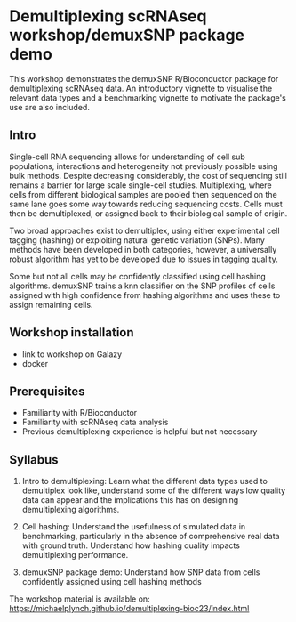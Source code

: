 # Demultiplexing scRNAseq workshop/demuxSNP package demo

This workshop demonstrates the demuxSNP R/Bioconductor package for demultiplexing scRNAseq data. An introductory vignette to visualise the relevant data types and a benchmarking vignette to motivate the package's use are also included.

## Intro

Single-cell RNA sequencing allows for understanding of cell sub populations, interactions and heterogeneity not previously possible using bulk methods. Despite decreasing considerably, the cost of sequencing still remains a barrier for large scale single-cell studies. Multiplexing, where cells from different biological samples are pooled then sequenced on the same lane goes some way towards reducing sequencing costs. Cells must then be demultiplexed, or assigned back to their biological sample of origin.

Two broad approaches exist to demultiplex, using either experimental cell tagging (hashing) or exploiting natural genetic variation (SNPs). Many methods have been developed in both categories, however, a universally robust algorithm has yet to be developed due to issues in tagging quality.

Some but not all cells may be confidently classified using cell hashing algorithms.
demuxSNP trains a knn classifier on the SNP profiles of cells assigned with high confidence from hashing algorithms and uses these to assign remaining cells.

## Workshop installation

* link to workshop on Galazy
* docker

## Prerequisites

* Familiarity with R/Bioconductor
* Familiarity with scRNAseq data analysis
* Previous demultiplexing experience is helpful but not necessary


## Syllabus

1.  Intro to demultiplexing: 
Learn what the different data types used to demultiplex look like, understand some of the different ways low quality data can appear and the implications this has on designing demultiplexing algorithms.

2.  Cell hashing: 
Understand the usefulness of simulated data in benchmarking, particularly in the absence of comprehensive real data with ground truth.
Understand how hashing quality impacts demultiplexing performance.

3.  demuxSNP package demo:
Understand how SNP data from cells confidently assigned using cell hashing methods

The workshop material is available on: <https://michaelplynch.github.io/demultiplexing-bioc23/index.html>
